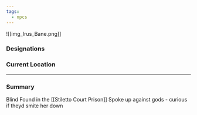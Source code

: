 ```yaml
---
tags:
  - npcs
---
```

![[img_Irus_Bane.png]]
### Designations


### Current Location


___
### Summary
Blind
Found in the [[Stiletto Court Prison]]
Spoke up against gods - curious if theyd smite her down